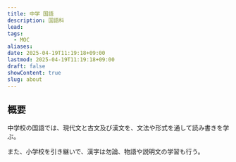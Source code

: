```yaml
---
title: 中学 国語
description: 国語科
lead: 
tags:
  - MOC
aliases: 
date: 2025-04-19T11:19:18+09:00
lastmod: 2025-04-19T11:19:18+09:00
draft: false
showContent: true
slug: about
---
```

## 概要
中学校の国語では、現代文と古文及び漢文を、文法や形式を通して読み書きを学ぶ。

また、小学校を引き継いで、漢字は勿論、物語や説明文の学習も行う。